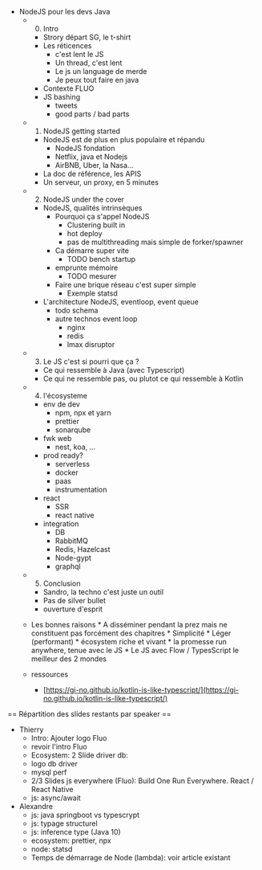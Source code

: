 * NodeJS pour les devs Java
	* 0. Intro
		* Strory départ SG, le t-shirt
		* Les réticences
			* c'est lent le JS
			* Un thread, c'est lent
			* Le js un language de merde
			* Je peux tout faire en java
		* Contexte FLUO
		* JS bashing
			* tweets
			* good parts / bad parts
	* 1. NodeJS getting started
		* NodeJS est de plus en plus populaire et répandu
			* NodeJS fondation
			* Netflix, java et Nodejs
			* AirBNB, Uber, la Nasa...
		* La doc de référence, les APIS
        * Un serveur, un proxy, en 5 minutes
	* 2. NodeJS under the cover
		* NodeJS, qualités intrinsèques
			* Pourquoi ça s'appel NodeJS
				* Clustering built in
				* hot deploy
				* pas de multithreading mais simple de forker/spawner
			* Ca démarre super vite
				* TODO bench startup
			* emprunte mémoire
				* TODO mesurer
			* Faire une brique réseau c'est super simple
				* Exemple statsd
		* L'architecture NodeJS, eventloop, event queue
			* todo schema
			* autre technos event loop
				* nginx
				* redis
				* lmax disruptor
    * 3. Le JS c'est si pourri que ça ?
		* Ce qui ressemble à Java (avec Typescript)
		* Ce qui ne ressemble pas, ou plutot ce qui ressemble à Kotlin
	* 4. l'écosysteme
		* env de dev
			* npm, npx et yarn
			* prettier
			* sonarqube
		* fwk web
			* nest, koa, ...
		* prod ready?
			* serverless
			* docker
			* paas
			* instrumentation
		* react
			* SSR
			* react native
		* integration
			* DB
			* RabbitMQ
			* Redis, Hazelcast
			* Node-gypt
			* graphql
    * 5. Conclusion
		* Sandro, la techno c'est juste un outil
		* Pas de silver bullet
		* ouverture d'esprit


    * Les bonnes raisons
			* A disséminer pendant la prez mais ne constituent pas forcément des chapitres
				* Simplicité
				* Léger (performant)
				* écosystem riche et vivant
				* la promesse run anywhere, tenue avec le JS
				* Le JS avec Flow / TypesScript le meilleur des 2 mondes
	* ressources
		* [https://gi-no.github.io/kotlin-is-like-typescript/](https://gi-no.github.io/kotlin-is-like-typescript/)

== Répartition des slides restants par speaker ==

* Thierry
	* Intro: Ajouter logo Fluo
	* revoir l'intro Fluo
	* Ecosystem: 2 Slide driver db:
	* logo db driver
	* mysql perf
	* 2/3 Slides js everywhere (Fluo): Build One Run Everywhere. React / React Native
	* js: async/await
* Alexandre
	* js: java springboot vs typescrypt
	* js: typage structurel
	* js: inference type (Java 10)
	* ecosystem: prettier, npx
	* node: statsd
  * Temps de démarrage de Node (lambda): voir article existant
